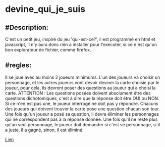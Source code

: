 # devine_qui_je_suis

#Description:
-------------

C'est un petit jeu, inspiré du jeu 'qui-est-ce?', il est programmé en html et javascript, il n'y aura donc rien a installer pour l'executer, si ce n'est qu'un bon explorateur de fichier, comme firefox.

#regles:
--------

Il se joue avec au moins 2 joueurs minimums. L'un des joueurs va choisir un personnage, et les autres joueurs vont devoir deviner la carte choisie par le joueur, pour cela, ils devront poser des questions au joueur qui a choisi la carte.
ATTENTION : Les questions posées doivent absolument être des questions dichotomiques, c'est à dire que la réponse doit être OUI ou NON. Si ce n'en est pas une, le joueur interrogé ne doit pas y répondre. Chacuns des joueurs qui doivent trouver la carte pose une question chacun son tour. Une fois qu'un joueur a posé sa question, il devra éliminer les personnages qui ne correspondent pas à la réponse donnée. Une fois qu'il ne reste plus qu'un seul personnage, le joueur doit demander si c'est se personnage, si il a juste, il a gagné, sinon, il est éliminé.


[Lien](https://nath54.github.io/devine_qui_je_suis/index.html)

